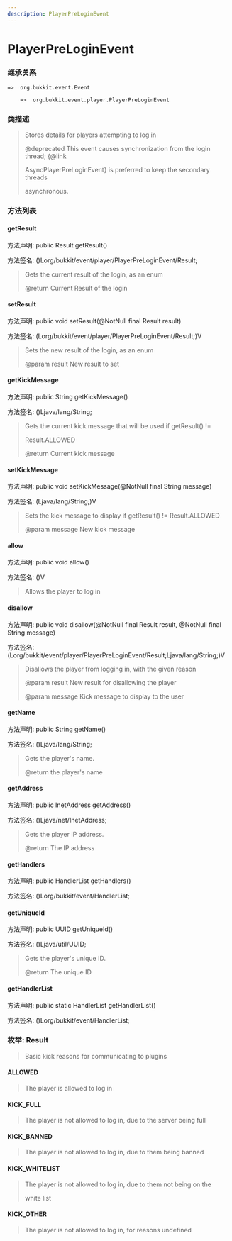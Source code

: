 ```yaml
---
description: PlayerPreLoginEvent
---
```


# PlayerPreLoginEvent

### 继承关系

    =>  org.bukkit.event.Event

        =>  org.bukkit.event.player.PlayerPreLoginEvent

### 类描述

> Stores details for players attempting to log in
>
> @deprecated This event causes synchronization from the login thread; {@link
>
> AsyncPlayerPreLoginEvent} is preferred to keep the secondary threads
>
> asynchronous.

### 方法列表

#### getResult

方法声明: public Result getResult()

方法签名: ()Lorg/bukkit/event/player/PlayerPreLoginEvent/Result;

> Gets the current result of the login, as an enum
>
> @return Current Result of the login

#### setResult

方法声明: public void setResult(@NotNull final Result result)

方法签名: (Lorg/bukkit/event/player/PlayerPreLoginEvent/Result;)V

> Sets the new result of the login, as an enum
>
> @param result New result to set

#### getKickMessage

方法声明: public String getKickMessage()

方法签名: ()Ljava/lang/String;

> Gets the current kick message that will be used if getResult() !=
>
> Result.ALLOWED
>
> @return Current kick message

#### setKickMessage

方法声明: public void setKickMessage(@NotNull final String message)

方法签名: (Ljava/lang/String;)V

> Sets the kick message to display if getResult() != Result.ALLOWED
>
> @param message New kick message

#### allow

方法声明: public void allow()

方法签名: ()V

> Allows the player to log in

#### disallow

方法声明: public void disallow(@NotNull final Result result, @NotNull final String message)

方法签名: (Lorg/bukkit/event/player/PlayerPreLoginEvent/Result;Ljava/lang/String;)V

> Disallows the player from logging in, with the given reason
>
> @param result New result for disallowing the player
>
> @param message Kick message to display to the user

#### getName

方法声明: public String getName()

方法签名: ()Ljava/lang/String;

> Gets the player's name.
>
> @return the player's name

#### getAddress

方法声明: public InetAddress getAddress()

方法签名: ()Ljava/net/InetAddress;

> Gets the player IP address.
>
> @return The IP address

#### getHandlers

方法声明: public HandlerList getHandlers()

方法签名: ()Lorg/bukkit/event/HandlerList;

#### getUniqueId

方法声明: public UUID getUniqueId()

方法签名: ()Ljava/util/UUID;

> Gets the player's unique ID.
>
> @return The unique ID

#### getHandlerList

方法声明: public static HandlerList getHandlerList()

方法签名: ()Lorg/bukkit/event/HandlerList;

### 枚举: Result

> Basic kick reasons for communicating to plugins

#### ALLOWED

> The player is allowed to log in

#### KICK_FULL

> The player is not allowed to log in, due to the server being full

#### KICK_BANNED

> The player is not allowed to log in, due to them being banned

#### KICK_WHITELIST

> The player is not allowed to log in, due to them not being on the
>
> white list

#### KICK_OTHER

> The player is not allowed to log in, for reasons undefined